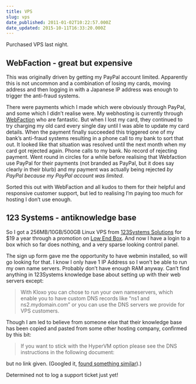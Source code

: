 ```yaml
---
title: VPS
slug: vps
date_published: 2011-01-02T10:22:57.000Z
date_updated: 2015-10-11T16:33:20.000Z
---
```


Purchased VPS last night.

## WebFaction - great but expensive

This was originally driven by getting my PayPal account limited. Apparently this is not uncommon and a combination of losing my cards, moving address and then logging in with a Japanese IP address was enough to trigger the anti-fraud systems.

There were payments which I made which were obviously through PayPal, and some which I didn’t realise were. My webhosting is currently through [WebFaction](https://www.webfaction.com/) who are fantastic. But when I lost my card, they continued to try charging my old card every single day until I was able to update my card details. When the payment finally succeeded this triggered one of my bank’s anti-fraud systems resulting in a phone call to my bank to sort that out. It looked like that situation was resolved until the next month when my card got rejected again. Phone calls to my bank. No record of rejecting payment. Went round in circles for a while before realising that Webfaction use PayPal for their payments (not branded as PayPal, but it does say clearly in their blurb) and my payment was actually being rejected *by PayPal because my PayPal account was limited*.

Sorted this out with WebFaction and all kudos to them for their helpful and responsive customer support, but led to realising I’m paying too much for hosting I don’t use enough.

## 123 Systems - antiknowledge base

So I got a 256MB/10GB/500GB Linux VPS from [123Systems Solutions](http://123systems.net) for $19 a year through a promotion on [Low End Box](http://www.lowendbox.com). And now I have a login to a box which so far does nothing, and a very sparse looking control panel.

The sign up form gave me the opportunity to have webmin installed, so will go looking for that. I know I only have 1 IP Address so I won’t be able to run my own name servers. Probably don’t have enough RAM anyway. Can’t find anything in 123Systems knowledge base about setting up with their web servers except:

> With Kloxo you can chose to run your own nameservers, which enable you to have custom DNS records like “ns1 and ns2.mydomain.com” or you can use the DNS servers we provide for VPS customers.

Though I am led to believe from someone else that their knowledge base has been copied and pasted from some other hosting company, confirmed by this bit:

> If you want to stick with the HyperVM option please see the DNS instructions in the following document:

but no link given. (Googled it, [found something similar](http://www.a2hosting.com/resource-center/kloxo-vps-setup/dns-with-kloxo)).)

Determined not to log a support ticket just yet!
